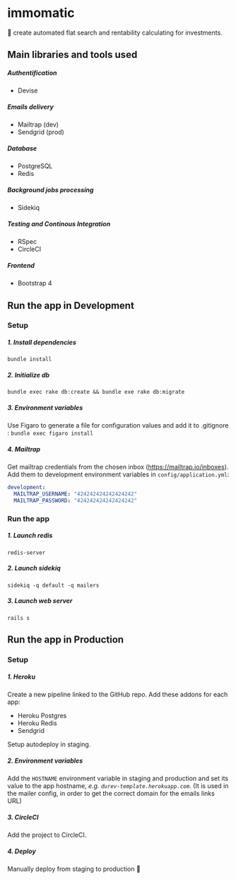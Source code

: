# immomatic
🏢 create automated flat search and rentability calculating for investments.

## Main libraries and tools used

##### Authentification
- Devise

##### Emails delivery
 - Mailtrap (dev)
 - Sendgrid (prod)

##### Database
- PostgreSQL
- Redis

##### Background jobs processing
- Sidekiq

##### Testing and Continous Integration
- RSpec
- CircleCI

##### Frontend
- Bootstrap 4

## Run the app in Development
### Setup
##### 1. Install dependencies
`bundle install`

##### 2. Initialize db
`bundle exec rake db:create && bundle exe rake db:migrate`

##### 3. Environment variables
Use Figaro to generate a file for configuration values and add it to .gitignore :
`bundle exec figaro install`

##### 4. Mailtrap
Get mailtrap credentials from the chosen inbox (https://mailtrap.io/inboxes).
Add them to development environment variables in `config/application.yml`:
```yml
development:
  MAILTRAP_USERNAME: "424242424242424242"
  MAILTRAP_PASSWORD: "424242424242424242"
```

### Run the app
##### 1. Launch redis
`redis-server`

##### 2. Launch sidekiq
`sidekiq -q default -q mailers`

##### 3. Launch web server
`rails s`


## Run the app in Production
### Setup
##### 1. Heroku
Create a new pipeline linked to the GitHub repo.
Add these addons for each app:
- Heroku Postgres
- Heroku Redis
- Sendgrid

Setup autodeploy in staging.

##### 2. Environment variables
Add the `HOSTNAME` environment variable in staging and production and set its value to the app hostname, *e.g. `durev-template.herokuapp.com`*.
(It is used in the mailer config, in order to get the correct domain for the emails links URL)

##### 3. CircleCI
Add the project to CircleCI.

##### 4. Deploy
Manually deploy from staging to production :rocket:

